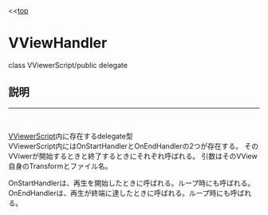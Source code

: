 <<[top](VRec.html)
# **VViewHandler**
class VViewerScript/public delegate

## **説明**
---
<br>

[VViewerScript](VViewerScript.html)内に存在するdelegate型<br>
VViewerScript内にはOnStartHandlerとOnEndHandlerの2つが存在する。
そのVViwerが開始するときと終了するときにそれぞれ呼ばれる。
引数はそのVView自身のTransformとファイル名。

OnStartHandlerは、再生を開始したときに呼ばれる。ループ時にも呼ばれる。
OnEndHandlerは、再生が終端に達したときに呼ばれる。ループ時にも呼ばれる。
